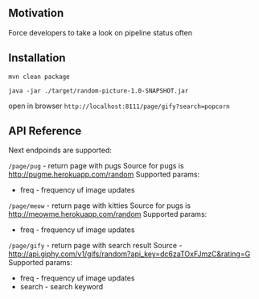 ## Motivation

Force developers to take a look on pipeline status often  

## Installation

`mvn clean package`

`java -jar ./target/random-picture-1.0-SNAPSHOT.jar`

open in browser `http://localhost:8111/page/gify?search=popcorn`

## API Reference

Next endpoinds are supported:

`/page/pug` - return page with pugs 
Source for pugs is  http://pugme.herokuapp.com/random
Supported params: 
* freq - frequency uf image updates


`/page/meow` - return page with kitties
Source for pugs is http://meowme.herokuapp.com/random
Supported params: 
* freq - frequency uf image updates 
 
`/page/gify` - return page with search result
Source - http://api.giphy.com/v1/gifs/random?api_key=dc6zaTOxFJmzC&rating=G
Supported params: 
* freq - frequency uf image updates 
* search - search keyword